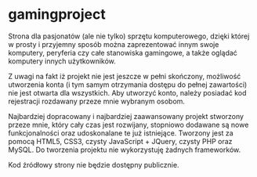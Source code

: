 # gamingproject
Strona dla pasjonatów (ale nie tylko) sprzętu komputerowego, dzięki której w prosty i przyjemny sposób można zaprezentować innym swoje komputery, peryferia czy całe stanowiska gamingowe, a także oglądać komputery innych użytkowników.

Z uwagi na fakt iż projekt nie jest jeszcze w pełni skończony, możliwość utworzenia konta (i tym samym otrzymania dostępu do pełnej zawartości) nie jest otwarta dla wszystkich. Aby utworzyć konto, należy posiadać kod rejestracji rozdawany przeze mnie wybranym osobom.

Najbardziej dopracowany i najbardziej zaawansowany projekt stworzony przeze mnie, który cały czas jest rozwijany, stopniowo dodawane są nowe funkcjonalności oraz udoskonalane te już istniejące. Tworzony jest za pomocą HTML5, CSS3, czysty JavaScript + JQuery, czysty PHP oraz MySQL. Do tworzenia projektu nie wykorzystuję żadnych frameworków.

Kod źródłowy strony nie będzie dostępny publicznie.
